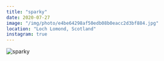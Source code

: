 ```yaml
---
title: "sparky"
date: 2020-07-27
image: "/img/photo/e4be64298af50edb08b0eacc2d3bf884.jpg"
location: "Loch Lomond, Scotland"
instagram: true
---
```


![sparky](/img/photo/e4be64298af50edb08b0eacc2d3bf884.jpg)
